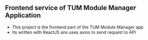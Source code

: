 ## Frontend service of TUM Module Manager Application
- This project is the frontend part of the TUM Module Manager app
- Its written with ReactJS ans uses axios to send request to API
